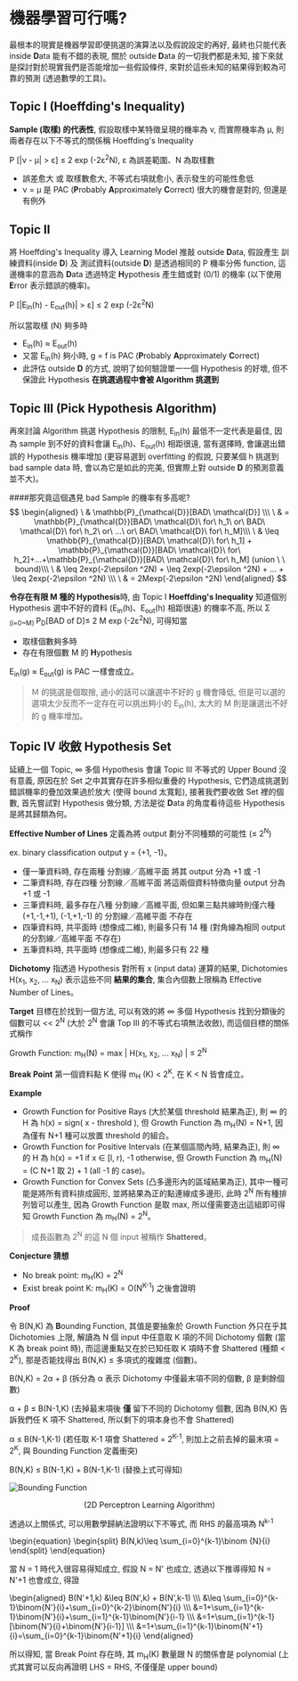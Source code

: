 # 機器學習可行嗎?
最根本的現實是機器學習即便挑選的演算法以及假說設定的再好, 最終也只能代表 inside **D**ata 能有不錯的表現, 關於 outside **D**ata 的一切我們都是未知, 接下來就是探討對於現實我們是否能增加一些假設條件, 來對於這些未知的結果得到較為可靠的預測 (透過數學的工具)。


## Topic I (Hoeffding's Inequality)
**Sample (取樣) 的代表性**, 假設取樣中某特徵呈現的機率為 ν, 而實際機率為 μ, 則兩者存在以下不等式的關係稱 Hoeffding's Inequality

P [|ν - μ| > ɛ] ≤ 2 exp (-2ɛ<sup>2</sup>N), ɛ 為誤差範圍、N 為取樣數

* 誤差愈大 或 取樣數愈大, 不等式右項就愈小, 表示發生的可能性愈低
* ν = μ 是 PAC (**P**robably **A**pproximately **C**orrect) 很大的機會是對的, 但還是有例外

## Topic II
將 Hoeffding's Inequality 導入 Learning Model 推敲 outside **D**ata, 假設產生 訓練資料(inside **D**) 及 測試資料(outside **D**) 是透過相同的 P 機率分佈 function, 這邊機率的意涵為 **D**ata 透過特定 **H**ypothesis 產生錯或對 (0/1) 的機率 (以下使用 **E**rror 表示錯誤的機率)。

P [|E<sub>in</sub>(h) - E<sub>out</sub>(h)| > ɛ] ≤ 2 exp (-2ɛ<sup>2</sup>N)

所以當取樣 (N) 夠多時

* E<sub>in</sub>(h) ≈ E<sub>out</sub>(h)
* 又當 E<sub>in</sub>(h) 夠小時, g = f is PAC (**P**robably **A**pproximately **C**orrect)
* 此評估 outside **D** 的方式, 說明了如何驗證單一一個 Hypothesis 的好壞, 但不保證此 Hypothesis **在挑選過程中會被 Algorithm 挑選到**

## Topic III (Pick Hypothesis Algorithm)
再來討論 Algorithm 挑選 Hypothesis 的限制, E<sub>in</sub>(h) 最低不一定代表是最佳, 因為 sample 到不好的資料會讓 E<sub>in</sub>(h)、E<sub>out</sub>(h) 相距很遠, 當有選擇時, 會讓選出錯誤的 Hypothesis 機率增加 (更容易選到 overfitting 的假說, 只要某個 h 挑選到 bad sample data 時, 會以為它是如此的完美, 但實際上對 outside **D** 的預測意義並不大)。

####那究竟這個遇見 bad Sample 的機率有多高呢?
$$
\begin{aligned}
\ & \mathbb{P}_{\mathcal{D}}[BAD\ \mathcal{D}] \\\
\ & = \mathbb{P}_{\mathcal{D}}[BAD\ \mathcal{D}\ for\ h_1\ or\ BAD\ \mathcal{D}\ for\ h_2\ or\ ...\ or\ BAD\ \mathcal{D}\ for\ h_M]\\\
\ & \leq \mathbb{P}_{\mathcal{D}}[BAD\ \mathcal{D}\ for\ h_1] + \mathbb{P}_{\mathcal{D}}[BAD\ \mathcal{D}\ for\ h_2]+...+\mathbb{P}_{\mathcal{D}}[BAD\ \mathcal{D}\ for\ h_M] (union \ \ bound)\\\
\ & \leq 2exp(-2\epsilon ^2N) + \leq 2exp(-2\epsilon ^2N) + ... + \leq 2exp(-2\epsilon ^2N) \\\
\ & = 2Mexp(-2\epsilon ^2N)
\end{aligned}
$$

**令存在有限 M 種的 Hypothesis**時, 由 Topic I **Hoeffding's Inequality** 知道個別 Hypothesis 選中不好的資料 (E<sub>in</sub>(h)、E<sub>out</sub>(h) 相距很遠) 的機率不高, 所以 Σ <sub>(i=0~M) </sub>P<sub>D</sub>[BAD of D]≤ 2 M exp (-2ɛ<sup>2</sup>N), 可得知當

* 取樣個數夠多時
* 存在有限個數 M 的 **H**ypothesis
 
E<sub>in</sub>(g) ≈ E<sub>out</sub>(g) is PAC 一樣會成立。

> Ｍ 的挑選是個取捨, 過小的話可以讓選中不好的 g 機會降低, 但是可以選的選項太少反而不一定存在可以挑出夠小的 E<sub>in</sub>(h), 太大的 M 則是讓選出不好的 g 機率增加。

## Topic IV 收斂 Hypothesis Set
延續上一個 Topic, ∞ 多個 Hypothesis 會讓 Topic III 不等式的 Upper Bound 沒有意義, 原因在於 Set 之中其實存在許多相似重疊的 Hypothesis, 它們造成挑選到錯誤機率的疊加效果過於放大 (使得 bound 太寬鬆), 接著我們要收斂 Set 裡的個數, 首先嘗試對 Hypothesis 做分類, 方法是從 **D**ata 的角度看待這些 Hypothesis 是將其歸類為何。

**Effective Number of Lines** 定義為將 output 劃分不同種類的可能性 (≤ 2<sup>N</sup>)

ex. binary classification output y = {+1, -1}。

* 僅一筆資料時, 存在兩種 分割線／高維平面 將其 output 分為 +1 或 -1
* 二筆資料時, 存在四種 分割線／高維平面 將這兩個資料特徵向量 output 分為 +1 或 -1
* 三筆資料時, 最多存在八種 分割線／高維平面, 但如果三點共線時則僅六種 (+1,-1,+1), (-1,+1,-1) 的 分割線／高維平面 不存在
* 四筆資料時, 共平面時 (想像成二維), 則最多只有 14 種 (對角線為相同 output 的分割線／高維平面 不存在)
* 五筆資料時, 共平面時 (想像成二維), 則最多只有 22 種

**Dichotomy** 指透過 Hypothesis 對所有 x (input data) 運算的結果, Dichotomies H(x<sub>1</sub>, x<sub>2</sub>, ... x<sub>N</sub>) 表示這些不同 **結果的集合**, 集合內個數上限稱為 Effective Number of Lines。

**Target** 目標在於找到一個方法, 可以有效的將 ∞ 多個 Hypothesis 找到分類後的個數可以 << 2<sup>N</sup> (大於 2<sup>N</sup> 會讓 Top III 的不等式右項無法收斂), 而這個目標的關係式稱作 

Growth Function: m<sub>H</sub>(N) = max | H(x<sub>1</sub>, x<sub>2</sub>, ... x<sub>N</sub>) | ≤ 2<sup>N</sup>

**Break Point** 第一個資料點 K 使得 m<sub>H</sub> (K) < 2<sup>K</sup>, 在  K < N 皆會成立。

**Example**

* Growth Function for Positive Rays (大於某個 threshold 結果為正), 則 ∞ 的 H 為 h(x) = sign( x - threshold ), 但 Growth Function 為 m<sub>H</sub>(N) = N+1, 因為僅有 N+1 種可以放置 threshold 的組合。
* Growth Function for Positive Intervals (在某個區間內時, 結果為正), 則 ∞ 的 H 為 h(x) = +1 if x ∈ [l, r), -1 otherwise, 但 Growth Function 為 m<sub>H</sub>(N) = (C N+1 取 2) + 1 (all -1 的 case)。
* Growth Function for Convex Sets (凸多邊形內的區域結果為正), 其中一種可能是將所有資料排成圓形, 並將結果為正的點連線成多邊形, 此時 2<sup>N</sup> 所有種排列皆可以產生, 因為 Growth Function 是取 max, 所以僅需要造出這組即可得知 Growth Function 為 m<sub>H</sub>(N) = 2<sup>N</sup>。
> 成長函數為 2<sup>N</sup> 的這 N 個 input 被稱作 **Shattered**。


**Conjecture 猜想**

* No break point: m<sub>H</sub>(K) = 2<sup>N</sup>
* Exist break point K: m<sub>H</sub>(K) = O(N<sup>K-1</sup>) 之後會證明

**Proof**

令 B(N,K) 為 **B**ounding Function, 其值是要抽象於 Growth Function 外只在乎其 Dichotomies 上限, 解讀為 N 個 input 中任意取 K 項的不同 Dichotomy 個數 (當 K 為 break point 時), 而這邊重點又在於已知任取 K 項時不會 Shattered (種類 < 2<sup>K</sup>), 那是否能找得出 B(N,K) ≤ 多項式的複雜度 (個數)。 

B(N,K) = 2α + β (拆分為 α 表示 Dichotomy 中僅最末項不同的個數, β 是剩餘個數)

α + β ≤ B(N-1,K) (去掉最末項後 **僅** 留下不同的 Dichotomy 個數, 因為 B(N,K) 告訴我們任 K 項不 Shattered, 所以剩下的項本身也不會 Shattered)

α ≤ B(N-1,K-1) (若任取 K-1 項會 Shattered = 2<sup>K-1</sup>, 則加上之前去掉的最末項 =  2<sup>K</sup>, 與 Bounding Function 定義衝突)

B(N,K) ≤ B(N-1,K) + B(N-1,K-1) (替換上式可得知)

![Bounding Function](https://c7.staticflickr.com/8/7396/27806904806_dc75eeba71.jpg)
<center>(2D Perceptron Learning Algorithm)</center>

透過以上關係式, 可以用數學歸納法證明以下不等式, 而 RHS 的最高項為 N<sup>k-1</sub>
<div> 
\begin{equation}
  \begin{split}
B(N,k)\leq \sum_{i=0}^{k-1}\binom {N}{i}
\end{split}
\end{equation}
</div>

當 N = 1 時代入很容易得知成立, 假設 N = N' 也成立, 透過以下推導得知 N = N'+1 也會成立, 得證
<div> 
\begin{aligned}
B(N'+1,k) &\leq B(N',k) + B(N',k-1) \\\
&\leq \sum_{i=0}^{k-1}\binom{N'}{i}+\sum_{i=0}^{k-2}\binom{N'}{i} \\\
&=1+\sum_{i=1}^{k-1}\binom{N'}{i}+\sum_{i=1}^{k-1}\binom{N'}{i-1} \\\
&=1+\sum_{i=1}^{k-1}[\binom{N'}{i}+\binom{N'}{i-1}] \\\
&=1+\sum_{i=1}^{k-1}\binom{N'+1}{i}=\sum_{i=0}^{k-1}\binom{N'+1}{i}
\end{aligned}
</div>

所以得知, 當 Break Point 存在時, 其 m<sub>H</sub>(K) 數量跟 N 的關係會是 polynomial (上式其實可以反向再證明 LHS = RHS, 不僅僅是 upper bound)